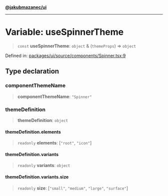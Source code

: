 [**@jakubmazanec/ui**](../README.md)

---

# Variable: useSpinnerTheme

> `const` **useSpinnerTheme**: `object` & (`themeProps`) => `object`

Defined in:
[packages/ui/source/components/Spinner.tsx:9](https://github.com/jakubmazanec/tools/blob/6fe16df773d5da14c29261ea934e72b3f99fabb7/packages/ui/source/components/Spinner.tsx#L9)

## Type declaration

### componentThemeName

> **componentThemeName**: `"Spinner"`

### themeDefinition

> **themeDefinition**: `object`

#### themeDefinition.elements

> `readonly` **elements**: \[`"root"`, `"icon"`\]

#### themeDefinition.variants

> `readonly` **variants**: `object`

#### themeDefinition.variants.size

> `readonly` **size**: \[`"small"`, `"medium"`, `"large"`, `"surface"`\]
